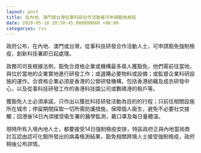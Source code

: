 ```yaml
---
layout: post
title: 在內地、澳門或台灣從事科研合作活動者可申請豁免檢疫
date: 2020-05-18 20:50:45.000000000 +08:00
categories: rss
---
```


政府公布，在內地、澳門或台灣，從事科技研發合作活動人士，可申請豁免強制檢疫，創新科技署即日起處理。

政務司司長根據法例，豁免合資格企業或機構最多兩人獲豁免，他們需前往當地，與位於當地的企業實地進行研發工作；或選購必要物料或設備；或監督企業科研設施的運作。合資格企業必須是香港的公營研發機構，包括香港紡織及成衣研發中心，以及從事科技研發工作的香港科技園公司或數碼港的租戶等。

獲豁免人士必須承諾，只作出以獲批科技研發活動為目的的行程；只前往相關設施所在城市；停留期間採取一切所需防護措施，保障個人衞生，避免不必要社交接觸；回港後14日內須接受衞生署的醫學監測，戴口罩及每日量體溫。

現時所有入境內地人士，都要接受14日強制檢疫安排，特區政府正與內地當局商討互認由認可化驗所發出的病毒檢測結果，豁免相關跨境人士接受強制檢疫，政府稍後公布詳情。
